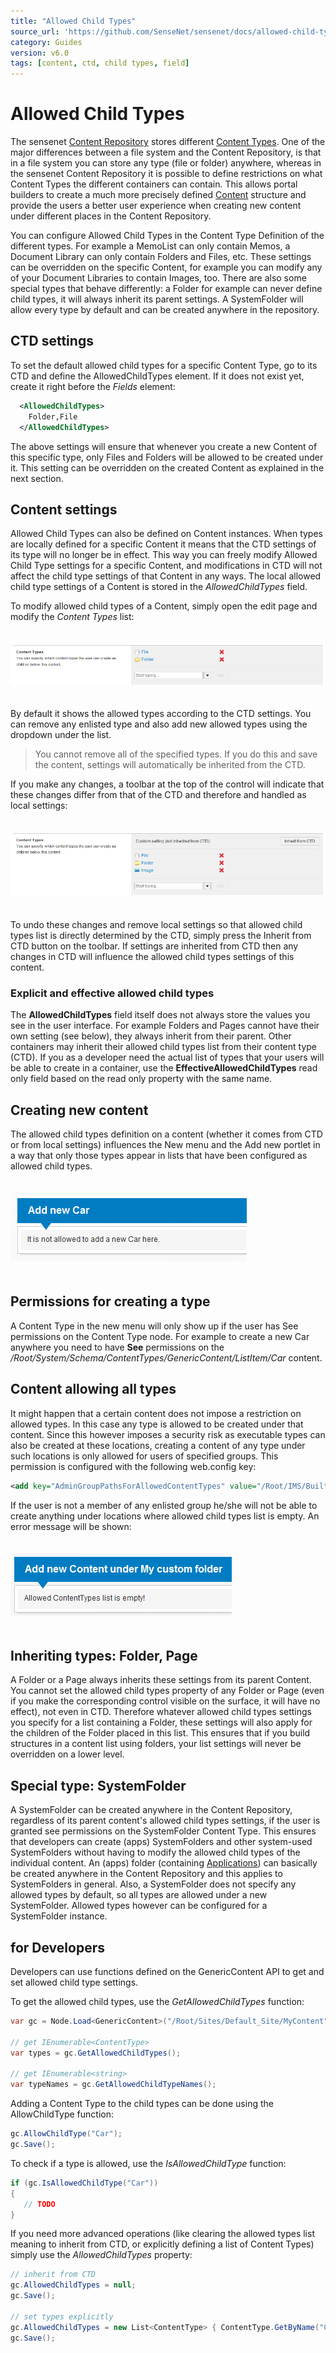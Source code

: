 ```yaml
---
title: "Allowed Child Types"
source_url: 'https://github.com/SenseNet/sensenet/docs/allowed-child-types.md'
category: Guides
version: v6.0
tags: [content, ctd, child types, field]
---
```


# Allowed Child Types

The sensenet [Content Repository](content-repository.md) stores different [Content Types](content-type.md). One of the major differences between a file system and the Content Repository, is that in a file system you can store any type (file or folder) anywhere, whereas in the sensenet Content Repository it is possible to define restrictions on what Content Types the different containers can contain. This allows portal builders to create a much more precisely defined [Content](content.md) structure and provide the users a better user experience when creating new content under different places in the Content Repository.

You can configure Allowed Child Types in the Content Type Definition of the different types. For example a MemoList can only contain Memos, a Document Library can only contain Folders and Files, etc. These settings can be overridden on the specific Content, for example you can modify any of your Document Libraries to contain Images, too. There are also some special types that behave differently: a Folder for example can never define child types, it will always inherit its parent settings. A SystemFolder will allow every type by default and can be created anywhere in the repository.

## CTD settings

To set the default allowed child types for a specific Content Type, go to its CTD and define the AllowedChildTypes element. If it does not exist yet, create it right before the *Fields* element:

```xml
  <AllowedChildTypes>
    Folder,File
  </AllowedChildTypes>
```

The above settings will ensure that whenever you create a new Content of this specific type, only Files and Folders will be allowed to be created under it. This setting can be overridden on the created Content as explained in the next section.

## Content settings

Allowed Child Types can also be defined on Content instances. When types are locally defined for a specific Content it means that the CTD settings of its type will no longer be in effect. This way you can freely modify Allowed Child Type settings for a specific Content, and modifications in CTD will not affect the child type settings of that Content in any ways. The local allowed child type settings of a Content is stored in the *AllowedChildTypes* field.

To modify allowed child types of a Content, simply open the edit page and modify the *Content Types* list:

<img src="https://raw.githubusercontent.com/SenseNet/sensenet/master/docs/images/allowed-child-types/AllowedChildTypes1.png" style="margin: 20px auto" />

By default it shows the allowed types according to the CTD settings. You can remove any enlisted type and also add new allowed types using the dropdown under the list.

> You cannot remove all of the specified types. If you do this and save the content, settings will automatically be inherited from the CTD.

If you make any changes, a toolbar at the top of the control will indicate that these changes differ from that of the CTD and therefore and handled as local settings:

<img src="https://raw.githubusercontent.com/SenseNet/sensenet/master/docs/images/allowed-child-types/AllowedChildTypes2.png" style="margin: 20px auto" />

To undo these changes and remove local settings so that allowed child types list is directly determined by the CTD, simply press the Inherit from CTD button on the toolbar. If settings are inherited from CTD then any changes in CTD will influence the allowed child types settings of this content.

### Explicit and effective allowed child types

The **AllowedChildTypes** field itself does not always store the values you see in the user interface. For example Folders and Pages cannot have their own setting (see below), they always inherit from their parent. Other containers may inherit their allowed child types list from their content type (CTD). If you as a developer need the actual list of types that your users will be able to create in a container, use the **EffectiveAllowedChildTypes** read only field based on the read only property with the same name.

## Creating new content

The allowed child types definition on a content (whether it comes from CTD or from local settings) influences the New menu and the Add new portlet in a way that only those types appear in lists that have been configured as allowed child types.

<img src="https://raw.githubusercontent.com/SenseNet/sensenet/master/docs/images/allowed-child-types/AllowedChildTypes4.png" style="margin: 20px auto" />

## Permissions for creating a type

A Content Type in the new menu will only show up if the user has See permissions on the Content Type node. For example to create a new Car anywhere you need to have **See** permissions on the */Root/System/Schema/ContentTypes/GenericContent/ListItem/Car* content.

## Content allowing all types

It might happen that a certain content does not impose a restriction on allowed types. In this case any type is allowed to be created under that content. Since this however imposes a security risk as executable types can also be created at these locations, creating a content of any type under such locations is only allowed for users of specified groups. This permission is configured with the following web.config key:

```xml
<add key="AdminGroupPathsForAllowedContentTypes" value="/Root/IMS/BuiltIn/Portal/Administrators,/Root/IMS/Demo/Developers"/>
```

If the user is not a member of any enlisted group he/she will not be able to create anything under locations where allowed child types list is empty. An error message will be shown:

<img src="https://raw.githubusercontent.com/SenseNet/sensenet/master/docs/images/allowed-child-types/AllowedChildTypes5.png" style="margin: 20px auto" />

## Inheriting types: Folder, Page

A Folder or a Page always inherits these settings from its parent Content. You cannot set the allowed child types property of any Folder or Page (even if you make the corresponding control visible on the surface, it will have no effect), not even in CTD. Therefore whatever allowed child types settings you specify for a list containing a Folder, these settings will also apply for the children of the Folder placed in this list. This ensures that if you build structures in a content list using folders, your list settings will never be overridden on a lower level.

## Special type: SystemFolder

A SystemFolder can be created anywhere in the Content Repository, regardless of its parent content's allowed child types settings, if the user is granted see permissions on the SystemFolder Content Type. This ensures that developers can create (apps) SystemFolders and other system-used SystemFolders without having to modify the allowed child types of the individual content. An (apps) folder (containing [Applications](application.md)) can basically be created anywhere in the Content Repository and this applies to SystemFolders in general. Also, a SystemFolder does not specify any allowed types by default, so all types are allowed under a new SystemFolder. Allowed types however can be configured for a SystemFolder instance.

## for Developers

Developers can use functions defined on the GenericContent API to get and set allowed child type settings.

To get the allowed child types, use the *GetAllowedChildTypes* function:

```csharp
var gc = Node.Load<GenericContent>("/Root/Sites/Default_Site/MyContent");
 
// get IEnumerable<ContentType>
var types = gc.GetAllowedChildTypes();
 
// get IEnumerable<string>
var typeNames = gc.GetAllowedChildTypeNames();
```

Adding a Content Type to the child types can be done using the AllowChildType function:

```csharp
gc.AllowChildType("Car");
gc.Save();
```

To check if a type is allowed, use the *IsAllowedChildType* function:

```csharp
if (gc.IsAllowedChildType("Car"))
{
   // TODO
}
```

If you need more advanced operations (like clearing the allowed types list meaning to inherit from CTD, or explicitly defining a list of Content Types) simply use the *AllowedChildTypes* property:

```csharp
// inherit from CTD
gc.AllowedChildTypes = null;
gc.Save();
 
// set types explicitly
gc.AllowedChildTypes = new List<ContentType> { ContentType.GetByName("Car"), ContentType.GetByName("Image") };
gc.Save();
```

